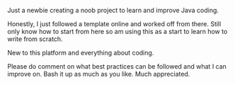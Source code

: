 Just a newbie creating a noob project to learn and improve Java coding.

Honestly, I just followed a template online and worked off from there. Still only know how to start from here so am using this as a start to learn how to write from scratch. 

New to this platform and everything about coding. 

Please do comment on what best practices can be followed and what I can improve on. Bash it up as much as you like. Much appreciated. 
